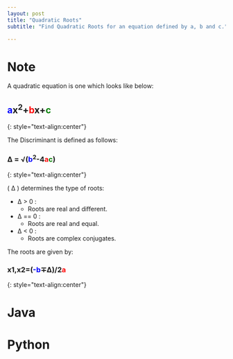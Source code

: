 ```yaml
---
layout: post
title: "Quadratic Roots"
subtitle: "Find Quadratic Roots for an equation defined by a, b and c." 

---
```


# Note

A quadratic equation is one which looks like below:


## <span style="color:blue">a</span>x<sup>2</sup>+<span style="color:red">b</span>x+<span style="color:green">c</span>
{: style="text-align:center"}

The Discriminant is defined as follows:

### &Delta; = &radic;(<span style="color:blue">b</span><sup>2</sup>-4<span style="color:red">a</span><span style="color:green">c</span>)
{: style="text-align:center"}

( &Delta; ) determines the type of roots:
- &Delta; > 0 :
	- Roots are real and different.
- &Delta; == 0 :
	- Roots are real and equal.
- &Delta; < 0 :
	- Roots are complex conjugates.

The roots are given by:

### x1,x2=(<span style="color:blue">-b</span>&#8723;&Delta;)/2<span style="color:red">a</span>
{: style="text-align:center"}

# Java

<script src="https://gist.github.com/abhishekbalam/ffa418ca76739136b8195247fa03d58c.js"></script>

# Python

<script src="https://gist.github.com/abhishekbalam/b49558f30adb23777797195553b063cb.js"></script>
